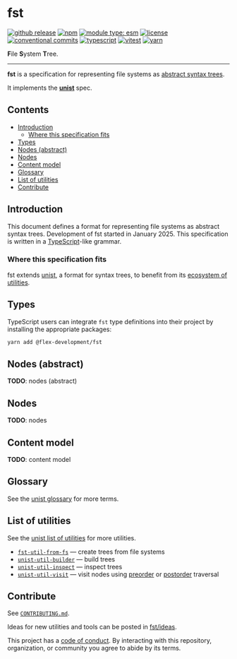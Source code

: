 # fst

[![github release](https://img.shields.io/github/v/release/flex-development/fst.svg?include_prereleases\&sort=semver)](https://github.com/flex-development/fst/releases/latest)
[![npm](https://img.shields.io/npm/v/@flex-development/fst.svg)](https://npmjs.com/package/@flex-development/fst)
[![module type: esm](https://img.shields.io/badge/module%20type-esm-brightgreen)](https://github.com/voxpelli/badges-cjs-esm)
[![license](https://img.shields.io/github/license/flex-development/fst.svg)](LICENSE.md)
[![conventional commits](https://img.shields.io/badge/-conventional%20commits-fe5196?logo=conventional-commits\&logoColor=ffffff)](https://conventionalcommits.org)
[![typescript](https://img.shields.io/badge/-typescript-3178c6?logo=typescript\&logoColor=ffffff)](https://typescriptlang.org)
[![vitest](https://img.shields.io/badge/-vitest-6e9f18?style=flat\&logo=vitest\&logoColor=ffffff)](https://vitest.dev)
[![yarn](https://img.shields.io/badge/-yarn-2c8ebb?style=flat\&logo=yarn\&logoColor=ffffff)](https://yarnpkg.com)

**F**ile **S**ystem **T**ree.

---

**fst** is a specification for representing file systems as [abstract syntax trees][unist-syntax-tree].

It implements the [**unist**][unist] spec.

## Contents

- [Introduction](#introduction)
  - [Where this specification fits](#where-this-specification-fits)
- [Types](#types)
- [Nodes (abstract)](#nodes-abstract)
- [Nodes](#nodes)
- [Content model](#content-model)
- [Glossary](#glossary)
- [List of utilities](#list-of-utilities)
- [Contribute](#contribute)

## Introduction

This document defines a format for representing file systems as abstract syntax trees. Development of fst started in
January 2025. This specification is written in a [TypeScript][]-like grammar.

### Where this specification fits

fst extends [unist][], a format for syntax trees, to benefit from its [ecosystem of utilities](#list-of-utilities).

## Types

TypeScript users can integrate `fst` type definitions into their project by installing the appropriate packages:

```sh
yarn add @flex-development/fst
```

## Nodes (abstract)

**TODO**: nodes (abstract)

## Nodes

**TODO**: nodes

## Content model

**TODO**: content model

## Glossary

See the [unist glossary][unist-glossary] for more terms.

## List of utilities

See the [unist list of utilities][unist-utilities] for more utilities.

- [`fst-util-from-fs`][fst-util-from-fs] — create trees from file systems
- [`unist-util-builder`][unist-util-builder] — build trees
- [`unist-util-inspect`][unist-util-inspect] — inspect trees
- [`unist-util-visit`][unist-util-visit] — visit nodes using [preorder][] or [postorder][] traversal

## Contribute

See [`CONTRIBUTING.md`](CONTRIBUTING.md).

Ideas for new utilities and tools can be posted in [fst/ideas][fst-ideas].

This project has a [code of conduct](CODE_OF_CONDUCT.md). By interacting with this repository, organization, or
community you agree to abide by its terms.

[fst-ideas]: https://github.com/flex-development/fst/discussions/new?category=idea

[fst-util-from-fs]: https://github.com/flex-development/fst-util-from-fs

[postorder]: https://github.com/syntax-tree/unist#postorder

[preorder]: https://github.com/syntax-tree/unist#preorder

[typescript]: https://www.typescriptlang.org

<!-- [unist-child]: https://github.com/syntax-tree/unist#child -->

<!-- [unist-file]: https://github.com/syntax-tree/unist#file -->

[unist-glossary]: https://github.com/syntax-tree/unist#glossary

<!-- [unist-leaf]: https://github.com/syntax-tree/unist#leaf -->

<!-- [unist-node]: https://github.com/syntax-tree/unist#node -->

<!-- [unist-parent]: https://github.com/syntax-tree/unist#parent -->

<!-- [unist-root]: https://github.com/syntax-tree/unist#root -->

[unist-syntax-tree]: https://github.com/syntax-tree/unist#syntax-tree

<!-- [unist-tree]: https://github.com/syntax-tree/unist#tree -->

[unist-util-builder]: https://github.com/flex-development/unist-util-builder

[unist-util-inspect]: https://github.com/flex-development/unist-util-inspect

[unist-util-visit]: https://github.com/flex-development/unist-util-visit

[unist-utilities]: https://github.com/syntax-tree/unist#list-of-utilities

[unist]: https://github.com/syntax-tree/unist
